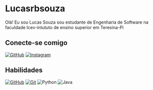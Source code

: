 # Lucasrbsouza
Olá! Eu sou Lucas Souza sou estudante de Engenharia de Software na faculdade Icev-intututo de ensino superior em Teresina-Pi

## Conecte-se comigo
[![GitHub](https://img.shields.io/badge/GitHub-ec63a1?style=for-the-badge&logo=github&logoColor=fff)](https://github.com/lucasrbsouza)
[![Instagram](https://img.shields.io/badge/GitHub-ec63a1?style=for-the-badge&logo=instagram&logoColor=fff)](https://www.instagram.com/lucassousaas)

## Habilidades
[![GitHub](https://img.shields.io/badge/GitHub-ec63a1?style=for-the-badge&logo=github&logoColor=fff)](https://docs.github.com/)
[![Git](https://img.shields.io/badge/Git-ec63a1?style=for-the-badge&logo=git&logoColor=fff)](https://git-scm.com/doc) 
![Python](https://img.shields.io/badge/python-3670A0?style=for-the-badge&logo=python&logoColor=ffdd54)
![Java](https://img.shields.io/badge/python-3670A0?style=for-the-badge&logo=java&logoColor=ffdd54)
